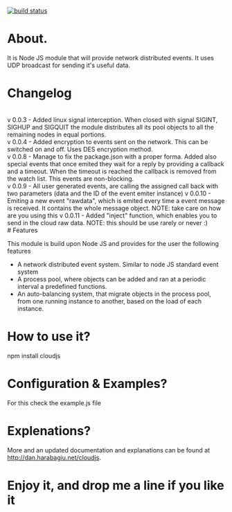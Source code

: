 [![build status](https://secure.travis-ci.org/digitalwm/cloudjs.png)](http://travis-ci.org/digitalwm/cloudjs)
# About.
 It is Node JS module that will provide network distributed events. It uses UDP broadcast for sending it's useful data.

# Changelog
<br/>
v 0.0.3 - Added linux signal interception. When closed with signal SIGINT, SIGHUP and SIGQUIT the module distributes all its pool objects to all the remaining nodes in equal portions.<br/>
v 0.0.4 - Added encryption to events sent on the network. This can be switched on and off. Uses DES encryption method.<br/>
v 0.0.8 - Manage to fix the package.json with a proper forma. Added also special events that once emited they wait for a reply by providing a callback and a timeout. When the timeout is reached the callback is removed from the watch list. This events are non-blocking.<br/>
v 0.0.9 - All user generated events, are calling the assigned call back with two parameters (data and the ID of the event emiter instance)
v 0.0.10 - Emiting a new event "rawdata", which is emited every time a event message is received. It contains the whole message object. NOTE: take care on how are you using this
v 0.0.11 - Added "inject" function, which enables you to send in the cloud raw data. NOTE: this should be use rarely or never :)
<br/>
# Features

 This module is build upon Node JS and provides for the user the following features

* A network distributed event system. Similar to node JS standard event system
* A process pool, where objects can be added and ran at a periodic interval a predefined functions.
* An auto-balancing system, that migrate objects in the process pool, from one running instance to another, based on the load of each instance.

# How to use it?
 npm install cloudjs

# Configuration & Examples?
 For this check the example.js file

# Explenations?
 More and an updated documentation and explanations can be found at http://dan.harabagiu.net/cloudjs.

# Enjoy it, and drop me a line if you like it